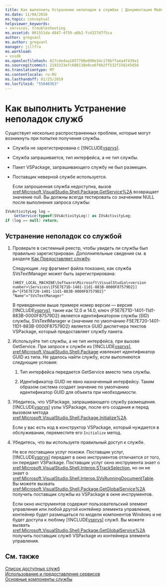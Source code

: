 ```yaml
---
title: Как выполнить Устранение неполадок в службах | Документация Майкрософт
ms.date: 11/04/2016
ms.topic: conceptual
helpviewer_keywords:
- services, troubleshooting
ms.assetid: 001551da-4847-4f59-a0b2-fcd327d7f5ca
author: gregvanl
ms.author: gregvanl
manager: jillfra
ms.workload:
- vssdk
ms.openlocfilehash: 827c4e4aa1857790e090e34c179bffa4a4f439a1
ms.sourcegitcommit: 2193323efc608118e0ce6f6b2ff532f158245d56
ms.translationtype: MT
ms.contentlocale: ru-RU
ms.lasthandoff: 01/25/2019
ms.locfileid: "55040363"
---
```

# <a name="how-to-troubleshoot-services"></a>Как выполнить Устранение неполадок служб
Существует несколько распространенных проблем, которые могут возникнуть при попытке получения службы.  
  
- Служба не зарегистрирована с [!INCLUDE[vsprvs](../code-quality/includes/vsprvs_md.md)].  
  
- Служба запрашивается, тип интерфейса, а не тип службы.  
  
- Пакет VSPackage, запрашивающего службу не был размещен.  
  
- Поставщик неверной службе используется.  
  
  Если запрошенная служба недоступна, вызов <xref:Microsoft.VisualStudio.Shell.Package.GetService%2A> возвращает значение null. Вы должны всегда тестировать со значением NULL после выполнения запроса службы:  
  
```csharp  
IVsActivityLog log =   
    GetService(typeof(SVsActivityLog)) as IVsActivityLog;  
if (log == null) return;  
```  
  
## <a name="to-troubleshoot-a-service"></a>Устранение неполадок со службой  
  
1. Проверьте в системный реестр, чтобы увидеть ли службы был правильно зарегистрирован. Дополнительные сведения см. в разделе [Как Предоставляет службу](../extensibility/how-to-provide-a-service.md).  
  
    Следующие *.reg* фрагмент файла показано, как служба SVsTextManager может быть зарегистрирована:  
  
   ```  
   [HKEY_LOCAL_MACHINE\Software\Microsoft\VisualStudio\<version number>\Services\{F5E7E71D-1401-11d1-883B-0000F87579D2}]  
   @="{F5E7E720-1401-11d1-883B-0000F87579D2}"  
   "Name"="SVsTextManager"  
   ```  
  
    В приведенном выше примере номер версии — версия [!INCLUDE[vsprvs](../code-quality/includes/vsprvs_md.md)], такие как 12.0 и 14.0, ключ {F5E7E71D-1401-11d1-883B-0000F87579D2} является идентификатором службы (SID) службы, SVsTextManager и {значение по умолчанию F5E7E720-1401-11D1-883B-0000F87579D2} является GUID диспетчера текстов VSPackage, который предоставляет службу пакета.  
  
2. Используйте тип службы, а не тип интерфейса, при вызове GetService. При запросе к службе из [!INCLUDE[vsprvs](../code-quality/includes/vsprvs_md.md)], <xref:Microsoft.VisualStudio.Shell.Package> извлекает идентификатор GUID из типа. Не удалось найти службу, если выполняются следующие условия:  
  
   1.  Тип интерфейса передается GetService вместо типа службы.  
  
   2.  Идентификатор GUID не явно назначенный интерфейсу. Таким образом система создает значение по умолчанию идентификатор GUID для объекта при необходимости.  
  
3. Убедитесь, что VSPackage, запрашивающего службу размещения. [!INCLUDE[vsprvs](../code-quality/includes/vsprvs_md.md)] узлы VSPackage, после его создания и перед вызовом метода <xref:Microsoft.VisualStudio.Shell.Package.Initialize%2A>.  
  
    Если у вас есть код в конструктор VSPackage, который нуждается в обслуживании, переместите его `Initialize` метод.  
  
4. Убедитесь, что вы используете правильный доступ к службе.  
  
    Не все поставщики услуг похожи. Поставщик услуг, [!INCLUDE[vsprvs](../code-quality/includes/vsprvs_md.md)] передает в окно инструментов отличается от того, он передает VSPackage. Поставщик услуг окно инструмента знает о <xref:Microsoft.VisualStudio.Shell.Interop.STrackSelection>, но он не знает о <xref:Microsoft.VisualStudio.Shell.Interop.SVsRunningDocumentTable>. Вы можете вызвать <xref:Microsoft.VisualStudio.Shell.Package.GetGlobalService%2A> получить поставщик службы из VSPackage в окне инструментов.  
  
    Если окно инструментов содержит пользовательский элемент управления или любой другой контейнер элемента управления, контейнер будет размещаться по модели компонентов Windows и не будет доступа к любому [!INCLUDE[vsprvs](../code-quality/includes/vsprvs_md.md)] служб. Вы можете вызвать <xref:Microsoft.VisualStudio.Shell.Package.GetGlobalService%2A> получить поставщик служб VSPackage из контейнера элемента управления.  
  
## <a name="see-also"></a>См. также  
 [Список доступных служб](../extensibility/internals/list-of-available-services.md)   
 [Использование и предоставление сервисов](../extensibility/using-and-providing-services.md)   
 [Основные компоненты службы](../extensibility/internals/service-essentials.md)